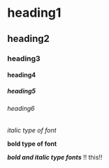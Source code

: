 # heading1
## heading2
### heading3
#### heading4
##### heading5
###### heading6

*italic type of font*

**bold type of font**

***bold and italic type fonts***
!! this!!
